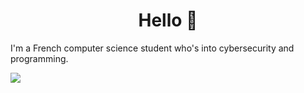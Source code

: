 <h1 align="center">
  Hello 👋
</h1>

I'm a French computer science student who's into cybersecurity and programming.

 <img src="https://root-me-diff.vercel.app/rm-gh?nickname=eRa-703457">
